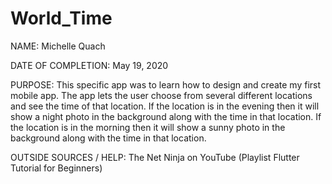 # World_Time
NAME: Michelle Quach

DATE OF COMPLETION: May 19, 2020

PURPOSE: This specific app was to learn how to design and create my first mobile app. 
The app lets the user choose from several different locations and see the time of that location. 
If the location is in the evening then it will show a night photo in the background along with the 
time in that location. If the location is in the morning then it will show a sunny photo in the background
along with the time in that location. 

OUTSIDE SOURCES / HELP: The Net Ninja on YouTube (Playlist Flutter Tutorial for Beginners)

